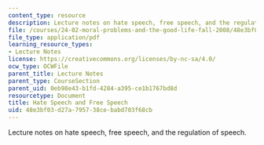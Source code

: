 ```yaml
---
content_type: resource
description: Lecture notes on hate speech, free speech, and the regulation of speech.
file: /courses/24-02-moral-problems-and-the-good-life-fall-2008/48e3bf03d27a795738cebabd703f68cb_lec_19.pdf
file_type: application/pdf
learning_resource_types:
- Lecture Notes
license: https://creativecommons.org/licenses/by-nc-sa/4.0/
ocw_type: OCWFile
parent_title: Lecture Notes
parent_type: CourseSection
parent_uid: 0eb98e43-b1fd-4284-a395-ce1b1767bd8d
resourcetype: Document
title: Hate Speech and Free Speech
uid: 48e3bf03-d27a-7957-38ce-babd703f68cb
---
```

Lecture notes on hate speech, free speech, and the regulation of speech.